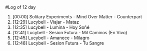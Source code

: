 #Log of 12 day

1. [00:00] Solitary Experiments - Mind Over Matter - Counterpart
1. [12:29] Lucybell - Viajar - Mataz
1. [12:35] Lucybell - Lumina - Hoy Soñé
1. [12:41] Lucybell - Sesion Futura - Mil Caminos (En Vivo)
1. [12:45] Lucybell - Amanece - Milagro
1. [12:48] Lucybell - Sesion Futura - Tu Sangre
